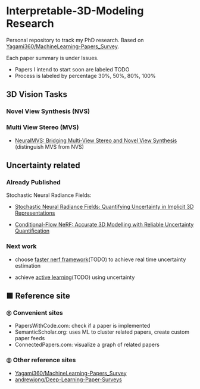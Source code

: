 # Interpretable-3D-Modeling Research
Personal repository to track my PhD research. Based on [Yagami360/MachineLearning-Papers_Survey](https://github.com/Yagami360/MachineLearning-Papers_Survey).

Each paper summary is under Issues. 
- Papers I intend to start soon are labeled TODO
- Process is labeled by percentage 30%, 50%, 80%, 100%

## 3D Vision Tasks

### Novel View Synthesis (NVS)

### Multi View Stereo (MVS) 

- [NeuralMVS: Bridging Multi-View Stereo and Novel
View Synthesis](https://arxiv.org/pdf/2108.03880.pdf) (distinguish MVS from NVS)

## Uncertainty related 

### Already Published

Stochastic Neural Radiance Fields:

- [Stochastic Neural Radiance Fields: Quantifying Uncertainty in Implicit 3D Representations](https://arxiv.org/abs/2109.02123)

- [Conditional-Flow NeRF: Accurate 3D Modelling with Reliable Uncertainty Quantification](https://arxiv.org/abs/2203.10192)

### Next work

- choose [faster nerf framework](https://github.com/poetrywanderer/Interpretable-3D-Modeling/blob/main/Faster-NeRF/Faster_NeRF.md)(TODO) to achieve real time uncertainty estimation

- achieve [active learning](dsa)(TODO) using uncertainty 

## ■ Reference site
### ◎ Convenient sites
- PapersWithCode.com: check if a paper is implemented
- SemanticScholar.org: uses ML to cluster related papers, create custom paper feeds
- ConnectedPapers.com: visualize a graph of related papers

### ◎ Other reference sites
- [Yagami360/MachineLearning-Papers_Survey](https://github.com/Yagami360/MachineLearning-Papers_Survey)
- [andrewjong/Deep-Learning-Paper-Surveys](https://github.com/andrewjong/Deep-Learning-Paper-Surveys)
